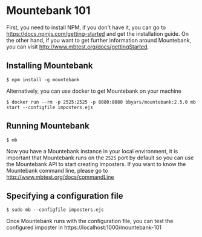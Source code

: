 # Mountebank 101

First, you need to install NPM, if you don't have it, you can go to https://docs.npmjs.com/getting-started
and get the installation guide. On the other hand, if you want to get further information around Mountebank, 
you can visit http://www.mbtest.org/docs/gettingStarted.

## Installing Mountebank

``` shell
$ npm install -g mountebank
```

Alternatively, you can use docker to get Mountebank on your machine

``` shell
$ docker run --rm -p 2525:2525 -p 8080:8080 bbyars/mountebank:2.5.0 mb start --configfile imposters.ejs
```

## Running Mountebank

``` shell
$ mb
```
Now you have a Mountebank instance in your local environment,
it is important that Mountebank runs on the `2525` port by default so you can use the Mountebank API
to start creating Imposters. If you want to know the Mountebank command line, please go to http://www.mbtest.org/docs/commandLine

## Specifying a configuration file

``` shell
$ sudo mb --configfile imposters.ejs
```
Once Mountebank runs with the configuration file, you can test the configured
imposter in https://localhost:1000/mountebank-101